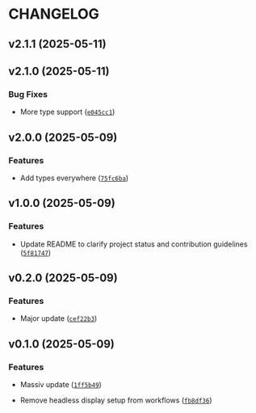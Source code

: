 # CHANGELOG


## v2.1.1 (2025-05-11)


## v2.1.0 (2025-05-11)

### Bug Fixes

- More type support
  ([`e045cc1`](https://github.com/jhnnsrs/dokker/commit/e045cc101931ae95412e26c16b577ed55509c0ec))


## v2.0.0 (2025-05-09)

### Features

- Add types everywhere
  ([`75fc6ba`](https://github.com/jhnnsrs/dokker/commit/75fc6ba6889e045b752815c8eb9691993219fef4))


## v1.0.0 (2025-05-09)

### Features

- Update README to clarify project status and contribution guidelines
  ([`5f81747`](https://github.com/jhnnsrs/dokker/commit/5f81747ddb0e9831672b24b231337579070e45b9))


## v0.2.0 (2025-05-09)

### Features

- Major update
  ([`cef22b3`](https://github.com/jhnnsrs/dokker/commit/cef22b3226b2e104e30bbdec89d4dfac2b6eb7f6))


## v0.1.0 (2025-05-09)

### Features

- Massiv update
  ([`1ff5b49`](https://github.com/jhnnsrs/dokker/commit/1ff5b49a42cb8a8a3622ab820a314dbef3883e8e))

- Remove headless display setup from workflows
  ([`fb8df36`](https://github.com/jhnnsrs/dokker/commit/fb8df36fe687c7b56f572992be846432c00b30a1))
